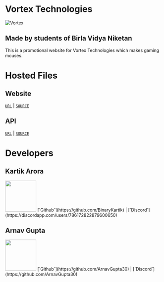 
# Vortex Technologies
![Vortex](https://vortex-1.cashlycash.repl.co/static/media/Vortex2.08755f521a6b13f37452.png)

## Made by students of Birla Vidya Niketan

This is a promotional website for Vortex Technologies which makes gaming mouses.

# Hosted Files

## Website

[`URL`](https://vortex.spectral.host/) | [`SOURCE`](https://replit.com/@CashlyCash/vortex-1#index.js)

## API

[`URL`](https://vortex-api.cashlycash.repl.co/) | [`SOURCE`](https://replit.com/@CashlyCash/vortex-api)

# Developers

## Kartik Arora
<img src="https://vortex-1.cashlycash.repl.co/static/media/kartik-pfp.f68c0dcceb3d4060d233.jpg" width="100" height="100" />
[`Github`](https://github.com/BinaryKartik) | [`Discord`](https://discordapp.com/users/786172822879600650)

## Arnav Gupta
<img src="https://avatars.githubusercontent.com/u/104839480" width="100" height="100" />
[`Github`](https://github.com/ArnavGupta30) | [`Discord`](https://github.com/ArnavGupta30)

